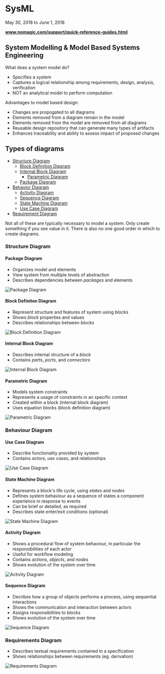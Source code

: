 # SysML

May 30, 2018 to June 1, 2018

**www.nomagic.com/support/quick-reference-guides.html**

## System Modelling & Model Based Systems Engineering

What does a system model do?

- Specifies a system
- Captures a logical relationship among requirements, design, analysis, verification
- NOT an analytical model to perform computation

Advantages to model based design:

- Changes are propogated to all diagrams
- Elements removed from a diagram remain in the model
- Elements removed from the model are removed from all diagrams
- Reusable design repository that can generate many types of artifacts
- Enhances traceability and ability to assess impact of proposed changes

## Types of diagrams

- [Structure Diagram](#stdiag)
  - [Block Definition Diagram](#bddiag)
  - [Internal Block Diagram](#ibdiag)
    - [Parametric Diagram](#pmdiag)
  - [Package Diagram](#pdiag)
- [Behavior Diagram](#bhdiag)
  - [Activity Diagram](#atdiag)
  - [Sequence Diagram](#sqdiag)
  - [State Machine Diagram](#smdiag)
  - [Use Case Diagram](#ucdiag)
- [Requirement Diagram](#rqdiag)

Not all of these are typically necessary to model a system. Only create something if you see value in it. There is also no one good order in which to create diagrams.

### Structure Diagram <a name="stdiag"></a>

#### Package Diagram <a name="pdiag"></a>

- Organizes model and elements
- View system from multiple levels of abstraction
- Describes dependencies between *packages* and elements

![Package Diagram](https://github.com/kathrynhamilton/textbooks/SystemsEnginering/images/pdiag.png "Quick Reference Guide: Package Diagram")

#### Block Definiton Diagram <a name="bddiag"></a>

- Represent structure and features of system using *blocks*
- Shows *block* properties and values
- Describes relationships between *blocks*

![Block Definition Diagram](https://github.com/kathrynhamilton/textbooks/SystemsEnginering/images/bddiag.png "Quick Reference Guide: Block Definition Diagram")

#### Internal Block Diagram <a name="ibdiag"></a>

- Describes internal structure of a *block*
- Contains *parts*, *ports*, and *connectors*

![Internal Block Diagram](https://github.com/kathrynhamilton/textbooks/SystemsEnginering/images/ibdiag.png "Quick Reference Guide: Internal Block Diagram")

#### Parametric Diagram <a name="pmdiag"></a>

- Models system constraints
- Represents a usage of constraints in an specific context
- Created within a block (internal block diagram)
- Uses equation blocks (block definition diagram)

![Parametric Diagram](https://github.com/kathrynhamilton/textbooks/SystemsEnginering/images/pmdiag.png "Quick Reference Guide: Parametric Diagram")

### Behaviour Diagram <a name="bhdiag"></a>

#### Use Case Diagram <a name="ucdiag"></a>

- Describe functionality provided by system
- Contains *actors*, *use cases*, and relationships

![Use Case Diagram](https://github.com/kathrynhamilton/textbooks/SystemsEnginering/images/ucdiag.png "Quick Reference Guide: Use Case Diagram")

#### State Machine Diagram <a name="smdiag"></a>

- Represents a block's life cycle, using *states* and *nodes*
- Defines system behaviour as a sequence of states a component experience in response to events
- Can be brief or detailed, as required
- Describes state enter/exit conditions (optional)

![State Machine Diagram](https://github.com/kathrynhamilton/textbooks/SystemsEnginering/images/smdiag.png "Quick Reference Guide: State Machine Diagram")

#### Activity Diagram <a name="atdiag"></a>

- Shows a procedural flow of system behaviour, in particular the responsibilities of each actor
- Useful for workflow modeling
- Contains *actions*, *objects*, and *nodes*
- Shows evolution of the system over time

![Activity Diagram](https://github.com/kathrynhamilton/textbooks/SystemsEnginering/images/atdiag.png "Quick Reference Guide: Activity Diagram")

#### Sequence Diagram <a name="sqdiag"></a>

- Decribes how a group of objects performs a process, using sequential interactions
- Shows the communication and interaction between actors
- Assigns responsibilities to blocks
- Shows evolution of the system over time

![Sequence Diagram](https://github.com/kathrynhamilton/textbooks/SystemsEnginering/images/sqdiag.png "Quick Reference Guide: Sequence Diagram")

### Requirements Diagram <a name="rqdiag"></a>

- Describes textual requirements contained in a specification
- Shows relationships between requirements (eg. derivation)

![Requirements Diagram](https://github.com/kathrynhamilton/textbooks/SystemsEnginering/images/rqdiag.png "Quick Reference Guide: Requirements Diagram")

##

